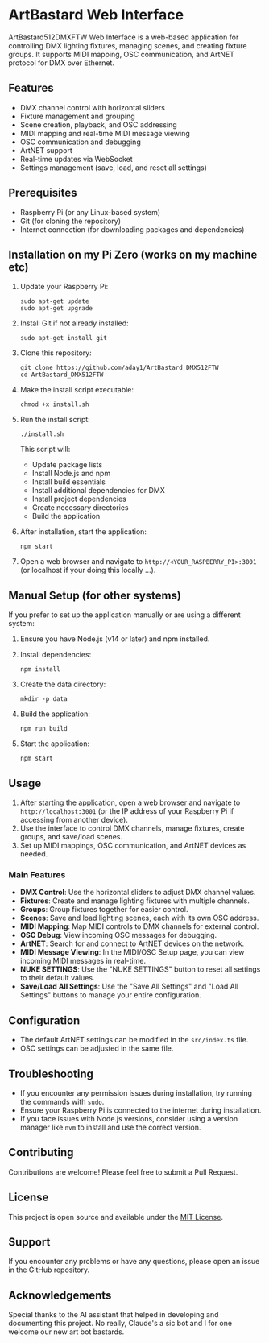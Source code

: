 # ArtBastard Web Interface

ArtBastard512DMXFTW Web Interface is a web-based application for controlling DMX lighting fixtures, managing scenes, and creating fixture groups. It supports MIDI mapping, OSC communication, and ArtNET protocol for DMX over Ethernet.

## Features

- DMX channel control with horizontal sliders
- Fixture management and grouping
- Scene creation, playback, and OSC addressing
- MIDI mapping and real-time MIDI message viewing
- OSC communication and debugging
- ArtNET support
- Real-time updates via WebSocket
- Settings management (save, load, and reset all settings)

## Prerequisites

- Raspberry Pi (or any Linux-based system)
- Git (for cloning the repository)
- Internet connection (for downloading packages and dependencies)

## Installation on my Pi Zero (works on my machine etc)

1. Update your Raspberry Pi:
   ```
   sudo apt-get update
   sudo apt-get upgrade
   ```

2. Install Git if not already installed:
   ```
   sudo apt-get install git
   ```

3. Clone this repository:
   ```
   git clone https://github.com/aday1/ArtBastard_DMX512FTW
   cd ArtBastard_DMX512FTW
   ```

4. Make the install script executable:
   ```
   chmod +x install.sh
   ```

5. Run the install script:
   ```
   ./install.sh
   ```

   This script will:
   - Update package lists
   - Install Node.js and npm
   - Install build essentials
   - Install additional dependencies for DMX
   - Install project dependencies
   - Create necessary directories
   - Build the application

6. After installation, start the application:
   ```
   npm start
   ```

7. Open a web browser and navigate to `http://<YOUR_RASPBERRY_PI>:3001` (or localhost if your doing this locally ...).

## Manual Setup (for other systems)

If you prefer to set up the application manually or are using a different system:

1. Ensure you have Node.js (v14 or later) and npm installed.

2. Install dependencies:
   ```
   npm install
   ```

3. Create the data directory:
   ```
   mkdir -p data
   ```

4. Build the application:
   ```
   npm run build
   ```

5. Start the application:
   ```
   npm start
   ```

## Usage

1. After starting the application, open a web browser and navigate to `http://localhost:3001` (or the IP address of your Raspberry Pi if accessing from another device).
2. Use the interface to control DMX channels, manage fixtures, create groups, and save/load scenes.
3. Set up MIDI mappings, OSC communication, and ArtNET devices as needed.

### Main Features

- **DMX Control**: Use the horizontal sliders to adjust DMX channel values.
- **Fixtures**: Create and manage lighting fixtures with multiple channels.
- **Groups**: Group fixtures together for easier control.
- **Scenes**: Save and load lighting scenes, each with its own OSC address.
- **MIDI Mapping**: Map MIDI controls to DMX channels for external control.
- **OSC Debug**: View incoming OSC messages for debugging.
- **ArtNET**: Search for and connect to ArtNET devices on the network.
- **MIDI Message Viewing**: In the MIDI/OSC Setup page, you can view incoming MIDI messages in real-time.
- **NUKE SETTINGS**: Use the "NUKE SETTINGS" button to reset all settings to their default values.
- **Save/Load All Settings**: Use the "Save All Settings" and "Load All Settings" buttons to manage your entire configuration.

## Configuration

- The default ArtNET settings can be modified in the `src/index.ts` file.
- OSC settings can be adjusted in the same file.

## Troubleshooting

- If you encounter any permission issues during installation, try running the commands with `sudo`.
- Ensure your Raspberry Pi is connected to the internet during installation.
- If you face issues with Node.js versions, consider using a version manager like `nvm` to install and use the correct version.

## Contributing

Contributions are welcome! Please feel free to submit a Pull Request.

## License

This project is open source and available under the [MIT License](LICENSE).

## Support

If you encounter any problems or have any questions, please open an issue in the GitHub repository.

## Acknowledgements

Special thanks to the AI assistant that helped in developing and documenting this project.
No really, Claude's a sic bot and I for one welcome our new art bot bastards.